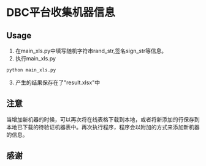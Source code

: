 # DBC平台收集机器信息

## Usage
1. 在main_xls.py中填写随机字符串rand_str,签名sign_str等信息。
2. 执行main_xls.py

```python
python main_xls.py
```

3. 产生的结果保存在了"result.xlsx"中

## 注意

  当增加新机器的时候，可以再次将在线表格下载到本地，或者将新添加的行保存到本地已下载的待验证机器表中。再次执行程序，程序会以附加的方式来添加新机器的信息。

## 感谢
